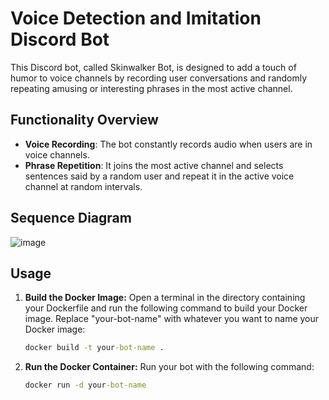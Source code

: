 # Voice Detection and Imitation Discord Bot

This Discord bot, called Skinwalker Bot, is designed to add a touch of humor to
voice channels by recording user conversations and randomly repeating amusing or
interesting phrases in the most active channel.

## Functionality Overview

- **Voice Recording**: The bot constantly records audio when users are in voice
  channels.
- **Phrase Repetition**: It joins the most active channel and selects sentences
  said by a random user and repeat it in the active voice channel at random
  intervals.

## Sequence Diagram

![image](https://github.com/ibrahim-kabir/discord-skinwalker-bot/assets/117961703/f4363154-fab4-4930-87f3-2bd6968c241b)

## Usage

1. **Build the Docker Image:** Open a terminal in the directory containing your
   Dockerfile and run the following command to build your Docker image. Replace
   "your-bot-name" with whatever you want to name your Docker image: 
   ```cmd
   docker build -t your-bot-name .
   ```
1. **Run the Docker Container:** Run your bot with the following command: 
    ```cmd
    docker run -d your-bot-name
    ```